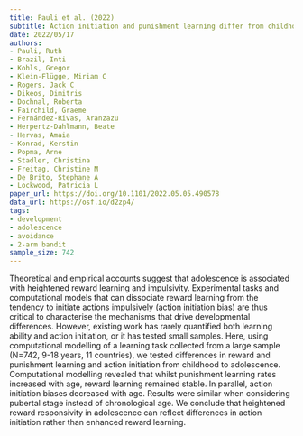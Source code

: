 ```yaml
---
title: Pauli et al. (2022)
subtitle: Action initiation and punishment learning differ from childhood to adolescence while reward learning remains stable
date: 2022/05/17
authors:
- Pauli, Ruth
- Brazil, Inti
- Kohls, Gregor
- Klein-Flügge, Miriam C
- Rogers, Jack C
- Dikeos, Dimitris
- Dochnal, Roberta
- Fairchild, Graeme
- Fernández-Rivas, Aranzazu
- Herpertz-Dahlmann, Beate
- Hervas, Amaia
- Konrad, Kerstin
- Popma, Arne
- Stadler, Christina
- Freitag, Christine M
- De Brito, Stephane A
- Lockwood, Patricia L
paper_url: https://doi.org/10.1101/2022.05.05.490578
data_url: https://osf.io/d2zp4/
tags:
- development
- adolescence
- avoidance
- 2-arm bandit
sample_size: 742
---
```


Theoretical and empirical accounts suggest that adolescence is associated with heightened reward learning and impulsivity. Experimental tasks and computational models that can dissociate reward learning from the tendency to initiate actions impulsively (action initiation bias) are thus critical to characterise the mechanisms that drive developmental differences. However, existing work has rarely quantified both learning ability and action initiation, or it has tested small samples. Here, using computational modelling of a learning task collected from a large sample (N=742, 9-18 years, 11 countries), we tested differences in reward and punishment learning and action initiation from childhood to adolescence. Computational modelling revealed that whilst punishment learning rates increased with age, reward learning remained stable. In parallel, action initiation biases decreased with age. Results were similar when considering pubertal stage instead of chronological age. We conclude that heightened reward responsivity in adolescence can reflect differences in action initiation rather than enhanced reward learning.
